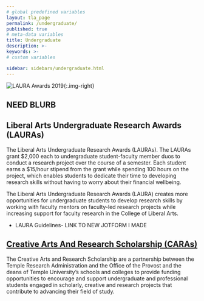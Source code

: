 ```yaml
---
# global predefined variables
layout: tla_page
permalink: /undergraduate/
published: true
# meta-data variables
title: Undergraduate
description: >-
keywords: >-
# custom variables

sidebar: sidebars/undergraduate.html
---
```

![LAURA Awards 2019]({{site.baseurl}}/media/resizedlaura1.jpg){:.img-right}
## NEED BLURB

## Liberal Arts Undergraduate Research Awards (LAURAs)
The Liberal Arts Undergraduate Research Awards (LAURAs). The LAURAs grant $2,000 each to undergraduate student-faculty member duos to conduct a research project over the course of a semester. Each student earns a $15/hour stipend from the grant while spending 100 hours on the project, which enables students to dedicate their time to developing research skills without having to worry about their financial wellbeing.

The Liberal Arts Undergraduate Research Awards (LAURA) creates more opportunities for undergraduate students to develop research skills by working with faculty mentors on faculty-led research projects while increasing support for faculty research in the College of Liberal Arts.

- LAURA Guidelines- LINK TO NEW JOTFORM I MADE

## [Creative Arts And Research Scholarship (CARAs)](https://www.temple.edu/vpus/opportunities/CARAS.htm)
The Creative Arts and Research Scholarship are a partnership between the Temple Research Administration and the Office of the Provost and the deans of Temple University’s schools and colleges to provide funding opportunities to encourage and support undergraduate and professional students engaged in scholarly, creative and research projects that contribute to advancing their field of study.  
